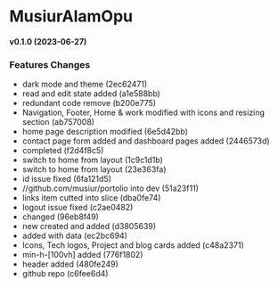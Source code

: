 # **MusiurAlamOpu**

#### v0.1.0 (2023-06-27)

### Features Changes

*  dark mode and theme (2ec62471)
*  read and edit state added (a1e588bb)
*  redundant code remove (b200e775)
*  Navigation, Footer, Home & work modified with icons and resizing section (ab757008)
*  home page description modified (6e5d42bb)
*  contact page form added and dashboard pages added (2446573d)
*  completed (f2d4f8c5)
*  switch to home from layout (1c9c1d1b)
*  switch to home from layout (23e363fa)
*  id issue fixed (6fa121d5)
* //github.com/musiur/portolio into dev (51a23f11)
*  links item cutted into slice (dba0fe74)
*  logout issue fixed (c2ae0482)
*  changed (96eb8f49)
*  new created and added (d3805639)
*  added with data (ec2bc694)
*  Icons, Tech logos, Project and blog cards added (c48a2371)
*  min-h-[100vh] added (776f1802)
*  header added (480fe249)
*  github repo (c6fee6d4)

